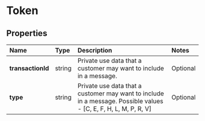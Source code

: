 # Token

## Properties <a name="properties"></a>

| Name | Type | Description | Notes |
| :--- | :--- | :---------- | :---- |
| **transactionId** | string | Private use data that a customer may want to include in a message. | Optional |
| **type** | string | Private use data that a customer may want to include in a message. Possible values - [C, E, F, H, L, M, P, R, V] | Optional |